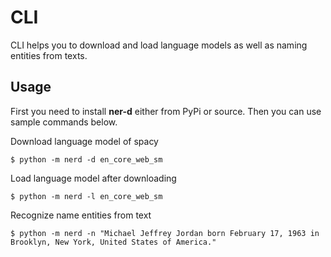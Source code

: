 # CLI

CLI helps you to download and load language models as well as naming entities from texts.

## Usage

First you need to install **ner-d** either from PyPi or source. Then you can use sample
commands below.

Download language model of spacy

```console
$ python -m nerd -d en_core_web_sm
```

Load language model after downloading

```console
$ python -m nerd -l en_core_web_sm
```

Recognize name entities from text

```console
$ python -m nerd -n "Michael Jeffrey Jordan born February 17, 1963 in Brooklyn, New York, United States of America."
```
